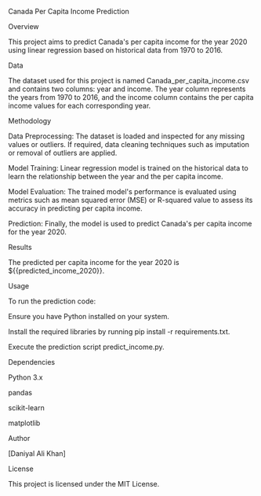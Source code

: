 Canada Per Capita Income Prediction

Overview

This project aims to predict Canada's per capita income for the year 2020 using linear regression based on historical data from 1970 to 2016.

Data

The dataset used for this project is named Canada_per_capita_income.csv and contains two columns: year and income. The year column represents the years from 1970 to 2016, and the income column contains the per capita income values for each corresponding year.

Methodology

Data Preprocessing: The dataset is loaded and inspected for any missing values or outliers. If required, data cleaning techniques such as imputation or removal of outliers are applied.

Model Training: Linear regression model is trained on the historical data to learn the relationship between the year and the per capita income.

Model Evaluation: The trained model's performance is evaluated using metrics such as mean squared error (MSE) or R-squared value to assess its accuracy in predicting per capita income.

Prediction: Finally, the model is used to predict Canada's per capita income for the year 2020.

Results

The predicted per capita income for the year 2020 is ${{predicted_income_2020}}.


Usage

To run the prediction code:

Ensure you have Python installed on your system.

Install the required libraries by running pip install -r requirements.txt.

Execute the prediction script predict_income.py.

Dependencies

Python 3.x

pandas

scikit-learn

matplotlib

Author

[Daniyal Ali Khan]

License

This project is licensed under the MIT License.


